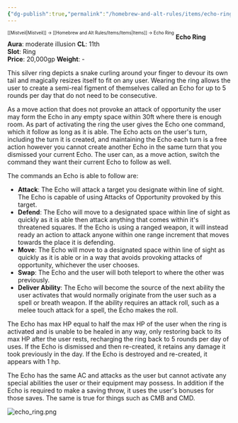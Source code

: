 ```yaml
---
{"dg-publish":true,"permalink":"/homebrew-and-alt-rules/items/echo-ring/"}
---
```


<sup><sup>[[Mistveil\|Mistveil]] → [[Homebrew and Alt Rules/Items/Items\|Items]] → Echo Ring</sup></sup> 
**Echo Ring**  
**Aura**: moderate illusion
**CL**: 11th  
**Slot**: Ring  
**Price**: 20,000gp
**Weight**: -

This silver ring depicts a snake curling around your finger to devour its own tail and magically resizes itself to fit on any user. Wearing the ring allows the user to create a semi-real figment of themselves called an Echo for up to 5 rounds per day that do not need to be consecutive. 

As a move action that does not provoke an attack of opportunity the user may form the Echo in any empty space within 30ft where there is enough room. As part of activating the ring the user gives the Echo one command, which it follow as long as it is able. The Echo acts on the user's turn, including the turn it is created, and maintaining the Echo each turn is a free action however you cannot create another Echo in the same turn that you dismissed your current Echo. The user can, as a move action, switch the command they want their current Echo to follow as well.

The commands an Echo is able to follow are:
- **Attack**: The Echo will attack a target you designate within line of sight. The Echo is capable of using Attacks of Opportunity provoked by this target.
- **Defend**: The Echo will move to a designated space within line of sight as quickly as it is able then attack anything that comes within it's threatened squares. If the Echo is using a ranged weapon, it will instead ready an action to attack anyone within one range increment that moves towards the place it is defending.
- **Move**: The Echo will move to a designated space within line of sight as quickly as it is able or in a way that avoids provoking attacks of opportunity, whichever the user chooses.
- **Swap**: The Echo and the user will both teleport to where the other was previously.
- **Deliver Ability**: The Echo will become the source of the next ability the user activates that would normally originate from the user such as a spell or breath weapon. If the ability requires an attack roll, such as a melee touch attack for a spell, the Echo makes the roll.

The Echo has max HP equal to half the max HP of the user when the ring is activated and is unable to be healed in any way, only restoring back to its max HP after the user rests, recharging the ring back to 5 rounds per day of uses. If the Echo is dismissed and then re-created, it retains any damage it took previously in the day. If the Echo is destroyed and re-created, it appears with 1 hp. 

The Echo has the same AC and attacks as the user but cannot activate any special abilities the user or their equipment may possess. In addition if the Echo is required to make a saving throw, it uses the user's bonuses for those saves. The same is true for things such as CMB and CMD.

![echo_ring.png](/img/user/Attachments/echo_ring.png)